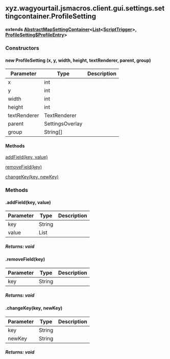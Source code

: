 

xyz.wagyourtail.jsmacros.client.gui.settings.settingcontainer.ProfileSetting
----------------------------------------------------------------------------

#### extends [AbstractMapSettingContainer](1.9.2/xyz/wagyourtail/jsmacros/client/gui/settings/settingcontainer/AbstractMapSettingContainer.html)<[List](https://docs.oracle.com/javase/8/docs/api/index.html?java/util/List.html)<[ScriptTrigger](1.9.2/xyz/wagyourtail/jsmacros/core/config/ScriptTrigger.html)>, [ProfileSetting$ProfileEntry](1.9.2/xyz/wagyourtail/jsmacros/client/gui/settings/settingcontainer/ProfileSetting.ProfileEntry.html)>

### Constructors

#### new ProfileSetting (x, y, width, height, textRenderer, parent, group)

| Parameter | Type | Description |
|---|---|---|
| x | int |  |
| y | int |  |
| width | int |  |
| height | int |  |
| textRenderer | TextRenderer |  |
| parent | SettingsOverlay |  |
| group | String[] |  |



#### Methods

[addField(key, value)](#addField-String-List-)


[removeField(key)](#removeField-String-)


[changeKey(key, newKey)](#changeKey-String-String-)



### Methods

#### .addField(key, value)

| Parameter | Type | Description |
|---|---|---|
| key | String |  |
| value | List<ScriptTrigger> |  |

##### Returns: void



#### .removeField(key)

| Parameter | Type | Description |
|---|---|---|
| key | String |  |

##### Returns: void



#### .changeKey(key, newKey)

| Parameter | Type | Description |
|---|---|---|
| key | String |  |
| newKey | String |  |

##### Returns: void





